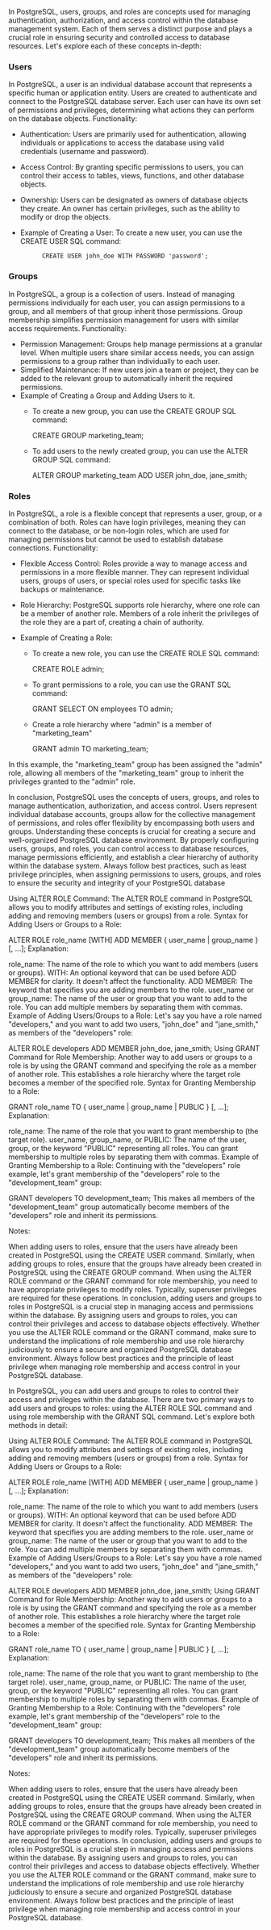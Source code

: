 In PostgreSQL, users, groups, and roles are concepts used for managing authentication, authorization, and access control within the database management system. Each of them serves a distinct purpose and plays a crucial role in ensuring security and controlled access to database resources. Let's explore each of these concepts in-depth:

### Users
In PostgreSQL, a user is an individual database account that represents a specific human or application entity. Users are created to authenticate and connect to the PostgreSQL database server. Each user can have its own set of permissions and privileges, determining what actions they can perform on the database objects.
Functionality:
- Authentication: Users are primarily used for authentication, allowing individuals or applications to access the database using valid credentials (username and password).
- Access Control: By granting specific permissions to users, you can control their access to tables, views, functions, and other database objects.
- Ownership: Users can be designated as owners of database objects they create. An owner has certain privileges, such as the ability to modify or drop the objects.
- Example of Creating a User: To create a new user, you can use the CREATE USER SQL command:
        
            CREATE USER john_doe WITH PASSWORD 'password';

### Groups
In PostgreSQL, a group is a collection of users. Instead of managing permissions individually for each user, you can assign permissions to a group, and all members of that group inherit those permissions. Group membership simplifies permission management for users with similar access requirements.
Functionality:
- Permission Management: Groups help manage permissions at a granular level. When multiple users share similar access needs, you can assign permissions to a group rather than individually to each user.
- Simplified Maintenance: If new users join a team or project, they can be added to the relevant group to automatically inherit the required permissions.
- Example of Creating a Group and Adding Users to it.
    - To create a new group, you can use the CREATE GROUP SQL command:

        CREATE GROUP marketing_team;

    - To add users to the newly created group, you can use the ALTER GROUP SQL command:
        
        ALTER GROUP marketing_team ADD USER john_doe, jane_smith;
### Roles

In PostgreSQL, a role is a flexible concept that represents a user, group, or a combination of both. Roles can have login privileges, meaning they can connect to the database, or be non-login roles, which are used for managing permissions but cannot be used to establish database connections.
Functionality:
- Flexible Access Control: Roles provide a way to manage access and permissions in a more flexible manner. They can represent individual users, groups of users, or special roles used for specific tasks like backups or maintenance.
- Role Hierarchy: PostgreSQL supports role hierarchy, where one role can be a member of another role. Members of a role inherit the privileges of the role they are a part of, creating a chain of authority.
- Example of Creating a Role:

    - To create a new role, you can use the CREATE ROLE SQL command:

        CREATE ROLE admin;
    
    - To grant permissions to a role, you can use the GRANT SQL command:

        GRANT SELECT ON employees TO admin;

    - Create a role hierarchy where "admin" is a member of "marketing_team"

        GRANT admin TO marketing_team;

In this example, the "marketing_team" group has been assigned the "admin" role, allowing all members of the "marketing_team" group to inherit the privileges granted to the "admin" role.

In conclusion, PostgreSQL uses the concepts of users, groups, and roles to manage authentication, authorization, and access control. Users represent individual database accounts, groups allow for the collective management of permissions, and roles offer flexibility by encompassing both users and groups. Understanding these concepts is crucial for creating a secure and well-organized PostgreSQL database environment. By properly configuring users, groups, and roles, you can control access to database resources, manage permissions efficiently, and establish a clear hierarchy of authority within the database system. Always follow best practices, such as least privilege principles, when assigning permissions to users, groups, and roles to ensure the security and integrity of your PostgreSQL database

Using ALTER ROLE Command:
The ALTER ROLE command in PostgreSQL allows you to modify attributes and settings of existing roles, including adding and removing members (users or groups) from a role.
Syntax for Adding Users or Groups to a Role:


ALTER ROLE role_name [WITH] ADD MEMBER { user_name | group_name } [, ...];
Explanation:

role_name: The name of the role to which you want to add members (users or groups).
WITH: An optional keyword that can be used before ADD MEMBER for clarity. It doesn't affect the functionality.
ADD MEMBER: The keyword that specifies you are adding members to the role.
user_name or group_name: The name of the user or group that you want to add to the role. You can add multiple members by separating them with commas.
Example of Adding Users/Groups to a Role:
Let's say you have a role named "developers," and you want to add two users, "john_doe" and "jane_smith," as members of the "developers" role:


ALTER ROLE developers ADD MEMBER john_doe, jane_smith;
Using GRANT Command for Role Membership:
Another way to add users or groups to a role is by using the GRANT command and specifying the role as a member of another role. This establishes a role hierarchy where the target role becomes a member of the specified role.
Syntax for Granting Membership to a Role:


GRANT role_name TO { user_name | group_name | PUBLIC } [, ...];
Explanation:

role_name: The name of the role that you want to grant membership to (the target role).
user_name, group_name, or PUBLIC: The name of the user, group, or the keyword "PUBLIC" representing all roles. You can grant membership to multiple roles by separating them with commas.
Example of Granting Membership to a Role:
Continuing with the "developers" role example, let's grant membership of the "developers" role to the "development_team" group:


GRANT developers TO development_team;
This makes all members of the "development_team" group automatically become members of the "developers" role and inherit its permissions.

Notes:

When adding users to roles, ensure that the users have already been created in PostgreSQL using the CREATE USER command.
Similarly, when adding groups to roles, ensure that the groups have already been created in PostgreSQL using the CREATE GROUP command.
When using the ALTER ROLE command or the GRANT command for role membership, you need to have appropriate privileges to modify roles. Typically, superuser privileges are required for these operations.
In conclusion, adding users and groups to roles in PostgreSQL is a crucial step in managing access and permissions within the database. By assigning users and groups to roles, you can control their privileges and access to database objects effectively. Whether you use the ALTER ROLE command or the GRANT command, make sure to understand the implications of role membership and use role hierarchy judiciously to ensure a secure and organized PostgreSQL database environment. Always follow best practices and the principle of least privilege when managing role membership and access control in your PostgreSQL database.

In PostgreSQL, you can add users and groups to roles to control their access and privileges within the database. There are two primary ways to add users and groups to roles: using the ALTER ROLE SQL command and using role membership with the GRANT SQL command. Let's explore both methods in detail:

Using ALTER ROLE Command:
The ALTER ROLE command in PostgreSQL allows you to modify attributes and settings of existing roles, including adding and removing members (users or groups) from a role.
Syntax for Adding Users or Groups to a Role:


ALTER ROLE role_name [WITH] ADD MEMBER { user_name | group_name } [, ...];
Explanation:

role_name: The name of the role to which you want to add members (users or groups).
WITH: An optional keyword that can be used before ADD MEMBER for clarity. It doesn't affect the functionality.
ADD MEMBER: The keyword that specifies you are adding members to the role.
user_name or group_name: The name of the user or group that you want to add to the role. You can add multiple members by separating them with commas.
Example of Adding Users/Groups to a Role:
Let's say you have a role named "developers," and you want to add two users, "john_doe" and "jane_smith," as members of the "developers" role:


ALTER ROLE developers ADD MEMBER john_doe, jane_smith;
Using GRANT Command for Role Membership:
Another way to add users or groups to a role is by using the GRANT command and specifying the role as a member of another role. This establishes a role hierarchy where the target role becomes a member of the specified role.
Syntax for Granting Membership to a Role:


GRANT role_name TO { user_name | group_name | PUBLIC } [, ...];
Explanation:

role_name: The name of the role that you want to grant membership to (the target role).
user_name, group_name, or PUBLIC: The name of the user, group, or the keyword "PUBLIC" representing all roles. You can grant membership to multiple roles by separating them with commas.
Example of Granting Membership to a Role:
Continuing with the "developers" role example, let's grant membership of the "developers" role to the "development_team" group:


GRANT developers TO development_team;
This makes all members of the "development_team" group automatically become members of the "developers" role and inherit its permissions.

Notes:

When adding users to roles, ensure that the users have already been created in PostgreSQL using the CREATE USER command.
Similarly, when adding groups to roles, ensure that the groups have already been created in PostgreSQL using the CREATE GROUP command.
When using the ALTER ROLE command or the GRANT command for role membership, you need to have appropriate privileges to modify roles. Typically, superuser privileges are required for these operations.
In conclusion, adding users and groups to roles in PostgreSQL is a crucial step in managing access and permissions within the database. By assigning users and groups to roles, you can control their privileges and access to database objects effectively. Whether you use the ALTER ROLE command or the GRANT command, make sure to understand the implications of role membership and use role hierarchy judiciously to ensure a secure and organized PostgreSQL database environment. Always follow best practices and the principle of least privilege when managing role membership and access control in your PostgreSQL database.